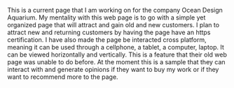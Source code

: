 This is a current page that I am working on for the company Ocean Design Aquarium. My mentality with this web page
is to go with a simple yet organized page that will attract and gain old and new customers. I plan to attract 
new and returning customers by having the page have an https certification. I have also made the page be interacted cross
platform, meaning it can be used through a cellphone, a tablet, a computer, laptop. It can be viewed horizontally and 
vertically. This is a feature that their old web page was unable to do before. At the moment this is a sample that 
they can interact with and generate opinions if they want to buy my work or if they want to recommend more to the page.

